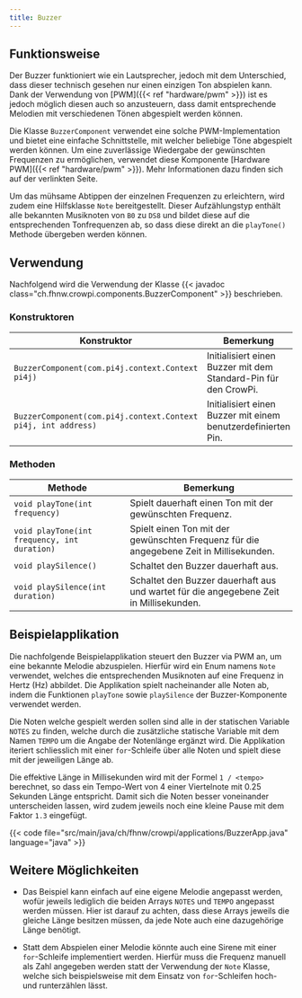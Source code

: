 ```yaml
---
title: Buzzer
---
```


## Funktionsweise

Der Buzzer funktioniert wie ein Lautsprecher, jedoch mit dem Unterschied, dass dieser technisch gesehen nur einen einzigen Ton abspielen
kann. Dank der Verwendung von [PWM]({{< ref "hardware/pwm" >}}) ist es jedoch möglich diesen auch so anzusteuern, dass damit entsprechende
Melodien mit verschiedenen Tönen abgespielt werden können.

Die Klasse `BuzzerComponent` verwendet eine solche PWM-Implementation und bietet eine einfache Schnittstelle, mit welcher beliebige Töne
abgespielt werden können. Um eine zuverlässige Wiedergabe der gewünschten Frequenzen zu ermöglichen, verwendet diese Komponente
[Hardware PWM]({{< ref "hardware/pwm" >}}). Mehr Informationen dazu finden sich auf der verlinkten Seite.

Um das mühsame Abtippen der einzelnen Frequenzen zu erleichtern, wird zudem eine Hilfsklasse `Note` bereitgestellt. Dieser Aufzählungstyp
enthält alle bekannten Musiknoten von `B0` zu `DS8` und bildet diese auf die entsprechenden Tonfrequenzen ab, so dass diese direkt an
die `playTone()` Methode übergeben werden können.

## Verwendung

Nachfolgend wird die Verwendung der Klasse {{< javadoc class="ch.fhnw.crowpi.components.BuzzerComponent" >}} beschrieben.

### Konstruktoren

| Konstruktor | Bemerkung |
| --- | --- |
| `BuzzerComponent(com.pi4j.context.Context pi4j)` | Initialisiert einen Buzzer mit dem Standard-Pin für den CrowPi. |
| `BuzzerComponent(com.pi4j.context.Context pi4j, int address)` | Initialisiert einen Buzzer mit einem benutzerdefinierten Pin. |

### Methoden
| Methode | Bemerkung |
| --- | --- |
| `void playTone(int frequency)` | Spielt dauerhaft einen Ton mit der gewünschten Frequenz. |
| `void playTone(int frequency, int duration)` | Spielt einen Ton mit der gewünschten Frequenz für die angegebene Zeit in Millisekunden. |
| `void playSilence()` | Schaltet den Buzzer dauerhaft aus. |
| `void playSilence(int duration)` | Schaltet den Buzzer dauerhaft aus und wartet für die angegebene Zeit in Millisekunden. |

## Beispielapplikation

Die nachfolgende Beispielapplikation steuert den Buzzer via PWM an, um eine bekannte Melodie abzuspielen. Hierfür wird ein Enum namens
`Note` verwendet, welches die entsprechenden Musiknoten auf eine Frequenz in Hertz (Hz) abbildet. Die Applikation spielt nacheinander alle
Noten ab, indem die Funktionen `playTone` sowie `playSilence` der Buzzer-Komponente verwendet werden.

Die Noten welche gespielt werden sollen sind alle in der statischen Variable `NOTES` zu finden, welche durch die zusätzliche statische 
Variable mit dem Namen `TEMPO` um die Angabe der Notenlänge ergänzt wird. Die Applikation iteriert schliesslich mit einer `for`-Schleife 
über alle Noten und spielt diese mit der jeweiligen Länge ab.

Die effektive Länge in Millisekunden wird mit der Formel `1 / <tempo>` berechnet, so dass ein Tempo-Wert von 4 einer Viertelnote mit 0.25
Sekunden Länge entspricht. Damit sich die Noten besser voneinander unterscheiden lassen, wird zudem jeweils noch eine kleine Pause 
mit dem Faktor `1.3` eingefügt.

{{< code file="src/main/java/ch/fhnw/crowpi/applications/BuzzerApp.java" language="java" >}}

## Weitere Möglichkeiten

- Das Beispiel kann einfach auf eine eigene Melodie angepasst werden, wofür jeweils lediglich die beiden Arrays `NOTES` und `TEMPO` 
angepasst werden müssen. Hier ist darauf zu achten, dass diese Arrays jeweils die gleiche Länge besitzen müssen, da jede Note auch eine 
dazugehörige Länge benötigt.

- Statt dem Abspielen einer Melodie könnte auch eine Sirene mit einer `for`-Schleife implementiert werden. Hierfür muss die Frequenz 
  manuell als Zahl angegeben werden statt der Verwendung der `Note` Klasse, welche sich beispielsweise mit dem Einsatz von 
  `for`-Schleifen hoch- und runterzählen lässt.
